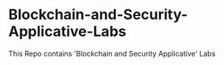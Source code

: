 # Blockchain-and-Security-Applicative-Labs
This Repo contains 'Blockchain and Security Applicative' Labs
